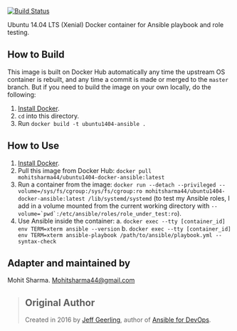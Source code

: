 [![Build Status](https://travis-ci.org/Mohitsharma44/ubuntu1404-docker-ansible.svg?branch=master)](https://travis-ci.org/Mohitsharma44/ubuntu1404-docker-ansible)

Ubuntu 14.04 LTS (Xenial) Docker container for Ansible playbook and role testing.

## How to Build

This image is built on Docker Hub automatically any time the upstream OS container is rebuilt, and any time a commit is made or merged to the `master` branch. But if you need to build the image on your own locally, do the following:

  1. [Install Docker](https://docs.docker.com/engine/installation/).
  2. `cd` into this directory.
  3. Run `docker build -t ubuntu1404-ansible .`

## How to Use

  1. [Install Docker](https://docs.docker.com/engine/installation/).
  2. Pull this image from Docker Hub: `docker pull mohitsharma44/ubuntu1404-docker-ansible:latest`
  3. Run a container from the image: `docker run --detach --privileged --volume=/sys/fs/cgroup:/sys/fs/cgroup:ro mohitsharma44/ubuntu1404-docker-ansible:latest /lib/systemd/systemd` (to test my Ansible roles, I add in a volume mounted from the current working directory with ``--volume=`pwd`:/etc/ansible/roles/role_under_test:ro``).
  4. Use Ansible inside the container:
    a. `docker exec --tty [container_id] env TERM=xterm ansible --version`
    b. `docker exec --tty [container_id] env TERM=xterm ansible-playbook /path/to/ansible/playbook.yml --syntax-check`

## Adapter and maintained by
Mohit Sharma. Mohitsharma44@gmail.com

> ## Original Author
>
> Created in 2016 by [Jeff Geerling](http://jeffgeerling.com/), author of [Ansible for DevOps](https://www.ansiblefordevops.com/).
